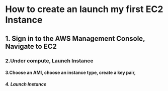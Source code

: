 # How to create an launch my first EC2 Instance
## 1. Sign in to the AWS Management Console, Navigate to EC2
### 2.Under compute, Launch Instance
#### 3.Choose an AMI, choose an instance type, create a key pair, 
##### 4. Launch Instance
